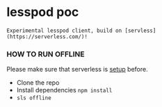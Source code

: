 # lesspod poc

    Experimental lesspod client, build on [servless](https://serverless.com/)!

### HOW TO RUN OFFLINE

Please make sure that serverless is [setup](https://serverless.com/framework/docs/providers/aws/guide/credentials/) before.

- Clone the repo
- Install dependencies `npm install`
- `sls offline`
